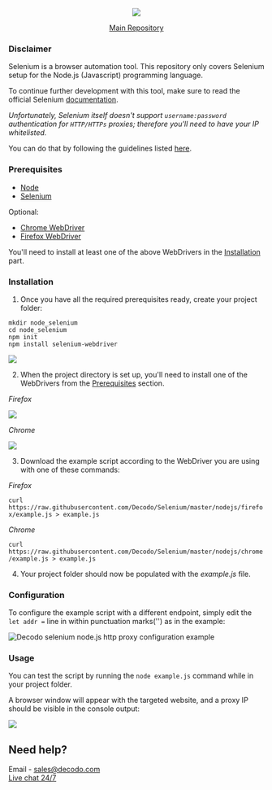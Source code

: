 <p align="center">
    <a href="https://decodo.com/"><img src="https://github.com/user-attachments/assets/209d01f2-3931-4e77-a6f3-0028b1ee2b72"></a>
  </a>
</p>

<p align="center">
    <a href="https://github.com/Decodo/Decodo"> Main Repository </a>
</p>

### Disclaimer

Selenium is a browser automation tool. This repository only covers Selenium setup for the Node.js (Javascript) programming language.

To continue further development with this tool, make sure to read the official Selenium [documentation](https://github.com/SeleniumHQ/selenium/tree/master/javascript/node/selenium-webdriver).

*Unfortunately, Selenium itself doesn't support `username:password` authentication for `HTTP/HTTPs` proxies; therefore you'll need to have your IP whitelisted.*

You can do that by following the guidelines listed [here](https://help.decodo.com/docs/residential-authentication-methods).

### Prerequisites

- [Node](https://nodejs.org/en/download/)
- [Selenium](https://github.com/SeleniumHQ/selenium/tree/master/javascript/node/selenium-webdriver#installation)

Optional:
- [Chrome WebDriver](https://www.npmjs.com/package/chromedriver#building-and-installing)
- [Firefox WebDriver](https://www.npmjs.com/package/geckodriver#install)

You'll need to install at least one of the above WebDrivers in the [Installation](#installation) part.

### Installation

1. Once you have all the required prerequisites ready, create your project folder:

```
mkdir node_selenium
cd node_selenium
npm init
npm install selenium-webdriver
```
<img src="https://i.imgur.com/53kgOXn.png">

2. When the project directory is set up, you'll need to install one of the WebDrivers from the [Prerequisites](#prerequisites) section.

*Firefox*

<img src="https://i.imgur.com/I9czv1a.png">

*Chrome*

<img src="https://i.imgur.com/ALgnAQf.png">

3. Download the example script according to the WebDriver you are using with one of these commands: 

*Firefox*

```curl https://raw.githubusercontent.com/Decodo/Selenium/master/nodejs/firefox/example.js > example.js```

*Chrome*

```curl https://raw.githubusercontent.com/Decodo/Selenium/master/nodejs/chrome/example.js > example.js```

4. Your project folder should now be populated with the *example.js* file.

### Configuration

To configure the example script with a different endpoint, simply edit the `let addr =` line in within punctuation marks('') as in the example:

<img src="https://i.imgur.com/rBL5rWw.png" alt="Decodo selenium node.js http proxy configuration example">

### Usage

You can test the script by running the `node example.js` command while in your project folder.

A browser window will appear with the targeted website, and a proxy IP should be visible in the console output:

<img src="https://i.imgur.com/7Na6wEN.png">

## Need help?
Email - sales@decodo.com
<br><a href="https://direct.lc.chat/12092754/">Live chat 24/7</a>

